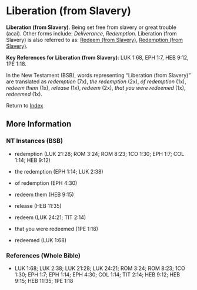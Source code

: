 # Liberation (from Slavery)
**Liberation (from Slavery)**. 
Being set free from slavery or great trouble (acai). 
Other forms include: 
*Deliverance*, *Redemption*. 
Liberation (from Slavery) is also referred to as: 
[Redeem (from Slavery)](Redeem.6.md), [Redemption (from Slavery)](Redemption.3.md). 


**Key References for Liberation (from Slavery)**: 
LUK 1:68, EPH 1:7, HEB 9:12, 1PE 1:18. 




In the New Testament (BSB), words representing “Liberation (from Slavery)” are translated as 
*redemption* (7x), *the redemption* (2x), *of redemption* (1x), *redeem them* (1x), *release* (1x), *redeem* (2x), *that you were redeemed* (1x), *redeemed* (1x). 


Return to [Index](00-Index.md)

## More Information

### NT Instances (BSB)

* redemption (LUK 21:28; ROM 3:24; ROM 8:23; 1CO 1:30; EPH 1:7; COL 1:14; HEB 9:12)

* the redemption (EPH 1:14; LUK 2:38)

* of redemption (EPH 4:30)

* redeem them (HEB 9:15)

* release (HEB 11:35)

* redeem (LUK 24:21; TIT 2:14)

* that you were redeemed (1PE 1:18)

* redeemed (LUK 1:68)



### References (Whole Bible)

* LUK 1:68; LUK 2:38; LUK 21:28; LUK 24:21; ROM 3:24; ROM 8:23; 1CO 1:30; EPH 1:7; EPH 1:14; EPH 4:30; COL 1:14; TIT 2:14; HEB 9:12; HEB 9:15; HEB 11:35; 1PE 1:18




